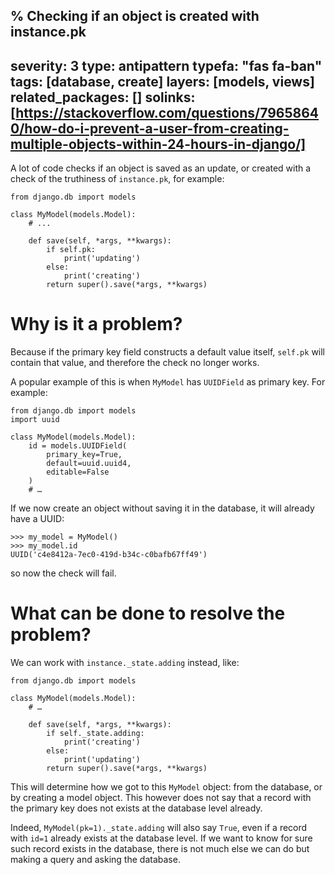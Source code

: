 % Checking if an object is created with instance.pk
---
severity: 3
type: antipattern
typefa: "fas fa-ban"
tags: [database, create]
layers: [models, views]
related_packages: []
solinks: [https://stackoverflow.com/questions/79658640/how-do-i-prevent-a-user-from-creating-multiple-objects-within-24-hours-in-django/]
---

A lot of code checks if an object is saved as an update, or created with a check of the truthiness of `instance.pk`, for example:

```python3
from django.db import models

class MyModel(models.Model):
    # ...

    def save(self, *args, **kwargs):
        if self.pk:
            print('updating')
        else:
            print('creating')
        return super().save(*args, **kwargs)
```

# Why is it a problem?

Because if the primary key field constructs a default value itself, `self.pk` will contain that value, and therefore the check no longer works.

A popular example of this is when `MyModel` has `UUIDField` as primary key. For example:

```python3
from django.db import models
import uuid

class MyModel(models.Model):
    id = models.UUIDField(
        primary_key=True,
        default=uuid.uuid4,
        editable=False
    )
    # …
```

If we now create an object without saving it in the database, it will already have a UUID:

```
>>> my_model = MyModel()
>>> my_model.id
UUID('c4e8412a-7ec0-419d-b34c-c0bafb67ff49')
```

so now the check will fail.

# What can be done to resolve the problem?

We can work with `instance._state.adding` instead, like:

```python3
from django.db import models

class MyModel(models.Model):
    # …

    def save(self, *args, **kwargs):
        if self._state.adding:
            print('creating')
        else:
            print('updating')
        return super().save(*args, **kwargs)
```

This will determine how we got to this `MyModel` object: from the database, or by creating a model object. This however does not say that a record with the primary key does not exists at the database level already.

Indeed, `MyModel(pk=1)._state.adding` will also say `True`, even if a record with `id=1` already exists at the database level. If we want to know for sure such record exists in the database, there is not much else we can do but making a query and asking the database.
